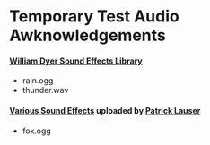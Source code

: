 # Temporary Test Audio Awknowledgements
#### [William Dyer Sound Effects Library](https://archive.org/download/WilliamDyerSoundEffectsLibrary)
- rain.ogg
- thunder.wav

#### [Various Sound Effects](https://archive.org/details/various-sound-effects) uploaded by [Patrick Lauser](https://archive.org/details/@patrick_lauser)
- fox.ogg
